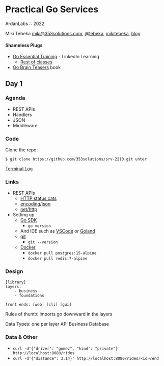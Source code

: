 # Practical Go Services
ArdanLabs ∴  2022 <br />

Miki Tebeka
<i class="far fa-envelope"></i> [miki@353solutions.com](mailto:miki@353solutions.com), <i class="fab fa-twitter"></i> [@tebeka](https://twitter.com/tebeka), <i class="fab fa-linkedin-in"></i> [mikitebeka](https://www.linkedin.com/in/mikitebeka/), <i class="fab fa-blogger-b"></i> [blog](https://www.ardanlabs.com/blog/)

#### Shameless Plugs

- [Go Essential Training](https://www.linkedin.com/learning/go-essential-training/) - LinkedIn Learning
    - [Rest of classes](https://www.linkedin.com/learning/instructors/miki-tebeka)
- [Go Brain Teasers](https://pragprog.com/titles/d-gobrain/go-brain-teasers/) book



## Day 1

### Agenda

- REST APIs
- Handlers
- JSON
- Middleware 

### Code

Clone the repo:

```
$ git clone https://github.com/353solutions/srv-2210.git unter
```

[Terminal Log](_class/day-1.log)

### Links

- REST APIs
    - [HTTP status cats](https://http.cat/)
    - [encoding/json](https://pkg.go.dev/encoding/json)
    - [net/http](https://pkg.go.dev/net/http)
- Setting up
    - [Go SDK](https://go.dev/dl/)
        - `go version`
    - And IDE such as [VSCode](https://code.visualstudio.com/) or [Goland](https://www.jetbrains.com/go/)
    - [git](https://git-scm.com/)
        - `git --version`
    - [Docker](https://www.docker.com/)
        - `docker pull postgres:15-alpine`
        - `docker pull redis:7-alpine`

### Design

```
[library]
layers:
    - business
    - foundations

front ends: [web] [cli] [gui]
```

Rules of thumb: imports go downward in the layers

Data Types: one per layer
    API
    Business
    Database


### Data & Other

- `curl -d'{"driver": "gomez", "kind": "private"}' http://localhost:8080/rides`
- `curl -d'{"distance": 3.14}' http://localhost:8080/rides/<id>/end`
